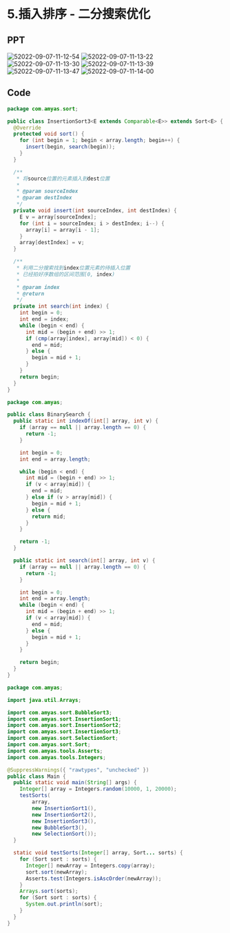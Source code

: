 # 5.插入排序 - 二分搜索优化

## PPT

<img src="https://raw.githubusercontent.com/Amyas/picgo-bed/master/amyas.github.io/52022-09-07-11-12-54.png" alt="52022-09-07-11-12-54" width="" height="" />

<img src="https://raw.githubusercontent.com/Amyas/picgo-bed/master/amyas.github.io/52022-09-07-11-13-22.png" alt="52022-09-07-11-13-22" width="" height="" />

<img src="https://raw.githubusercontent.com/Amyas/picgo-bed/master/amyas.github.io/52022-09-07-11-13-30.png" alt="52022-09-07-11-13-30" width="" height="" />

<img src="https://raw.githubusercontent.com/Amyas/picgo-bed/master/amyas.github.io/52022-09-07-11-13-39.png" alt="52022-09-07-11-13-39" width="" height="" />

<img src="https://raw.githubusercontent.com/Amyas/picgo-bed/master/amyas.github.io/52022-09-07-11-13-47.png" alt="52022-09-07-11-13-47" width="" height="" />

<img src="https://raw.githubusercontent.com/Amyas/picgo-bed/master/amyas.github.io/52022-09-07-11-14-00.png" alt="52022-09-07-11-14-00" width="" height="" />

## Code

```java
package com.amyas.sort;

public class InsertionSort3<E extends Comparable<E>> extends Sort<E> {
  @Override
  protected void sort() {
    for (int begin = 1; begin < array.length; begin++) {
      insert(begin, search(begin));
    }
  }

  /**
   * 将source位置的元素插入到dest位置
   *
   * @param sourceIndex
   * @param destIndex
   */
  private void insert(int sourceIndex, int destIndex) {
    E v = array[sourceIndex];
    for (int i = sourceIndex; i > destIndex; i--) {
      array[i] = array[i - 1];
    }
    array[destIndex] = v;
  }

  /**
   * 利用二分搜索找到index位置元素的待插入位置
   * 已经拍好序数组的区间范围[0, index)
   *
   * @param index
   * @return
   */
  private int search(int index) {
    int begin = 0;
    int end = index;
    while (begin < end) {
      int mid = (begin + end) >> 1;
      if (cmp(array[index], array[mid]) < 0) {
        end = mid;
      } else {
        begin = mid + 1;
      }
    }
    return begin;
  }
}
```

```java
package com.amyas;

public class BinarySearch {
  public static int indexOf(int[] array, int v) {
    if (array == null || array.length == 0) {
      return -1;
    }

    int begin = 0;
    int end = array.length;

    while (begin < end) {
      int mid = (begin + end) >> 1;
      if (v < array[mid]) {
        end = mid;
      } else if (v > array[mid]) {
        begin = mid + 1;
      } else {
        return mid;
      }
    }

    return -1;
  }

  public static int search(int[] array, int v) {
    if (array == null || array.length == 0) {
      return -1;
    }

    int begin = 0;
    int end = array.length;
    while (begin < end) {
      int mid = (begin + end) >> 1;
      if (v < array[mid]) {
        end = mid;
      } else {
        begin = mid + 1;
      }
    }

    return begin;
  }
}
```

```java
package com.amyas;

import java.util.Arrays;

import com.amyas.sort.BubbleSort3;
import com.amyas.sort.InsertionSort1;
import com.amyas.sort.InsertionSort2;
import com.amyas.sort.InsertionSort3;
import com.amyas.sort.SelectionSort;
import com.amyas.sort.Sort;
import com.amyas.tools.Asserts;
import com.amyas.tools.Integers;

@SuppressWarnings({ "rawtypes", "unchecked" })
public class Main {
  public static void main(String[] args) {
    Integer[] array = Integers.random(10000, 1, 20000);
    testSorts(
        array,
        new InsertionSort1(),
        new InsertionSort2(),
        new InsertionSort3(),
        new BubbleSort3(),
        new SelectionSort());
  }

  static void testSorts(Integer[] array, Sort... sorts) {
    for (Sort sort : sorts) {
      Integer[] newArray = Integers.copy(array);
      sort.sort(newArray);
      Asserts.test(Integers.isAscOrder(newArray));
    }
    Arrays.sort(sorts);
    for (Sort sort : sorts) {
      System.out.println(sort);
    }
  }
}
```
